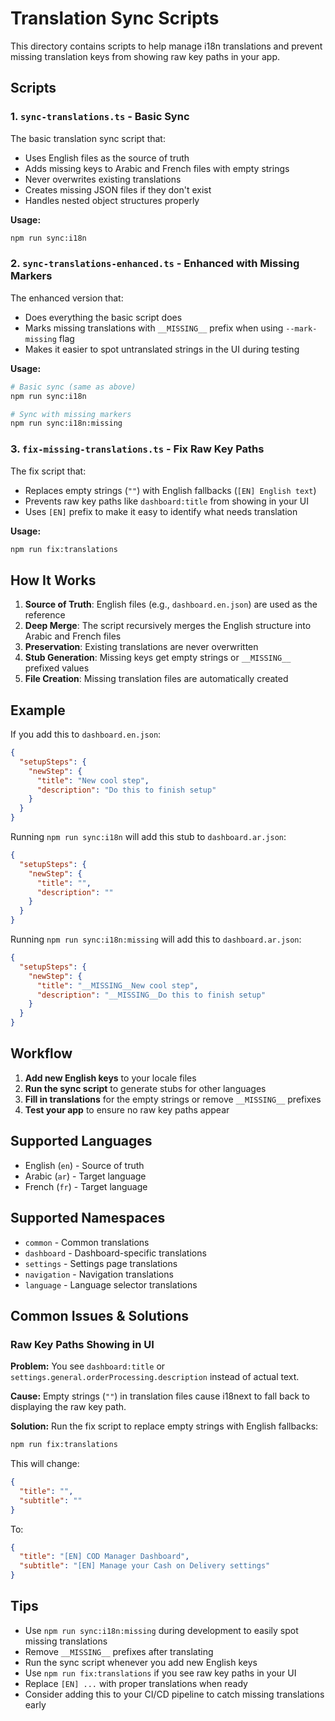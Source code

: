 # Translation Sync Scripts

This directory contains scripts to help manage i18n translations and prevent missing translation keys from showing raw key paths in your app.

## Scripts

### 1. `sync-translations.ts` - Basic Sync

The basic translation sync script that:
- Uses English files as the source of truth
- Adds missing keys to Arabic and French files with empty strings
- Never overwrites existing translations
- Creates missing JSON files if they don't exist
- Handles nested object structures properly

**Usage:**
```bash
npm run sync:i18n
```

### 2. `sync-translations-enhanced.ts` - Enhanced with Missing Markers

The enhanced version that:
- Does everything the basic script does
- Marks missing translations with `__MISSING__` prefix when using `--mark-missing` flag
- Makes it easier to spot untranslated strings in the UI during testing

**Usage:**
```bash
# Basic sync (same as above)
npm run sync:i18n

# Sync with missing markers
npm run sync:i18n:missing
```

### 3. `fix-missing-translations.ts` - Fix Raw Key Paths

The fix script that:
- Replaces empty strings (`""`) with English fallbacks (`[EN] English text`)
- Prevents raw key paths like `dashboard:title` from showing in your UI
- Uses `[EN]` prefix to make it easy to identify what needs translation

**Usage:**
```bash
npm run fix:translations
```

## How It Works

1. **Source of Truth**: English files (e.g., `dashboard.en.json`) are used as the reference
2. **Deep Merge**: The script recursively merges the English structure into Arabic and French files
3. **Preservation**: Existing translations are never overwritten
4. **Stub Generation**: Missing keys get empty strings or `__MISSING__` prefixed values
5. **File Creation**: Missing translation files are automatically created

## Example

If you add this to `dashboard.en.json`:
```json
{
  "setupSteps": {
    "newStep": {
      "title": "New cool step",
      "description": "Do this to finish setup"
    }
  }
}
```

Running `npm run sync:i18n` will add this stub to `dashboard.ar.json`:
```json
{
  "setupSteps": {
    "newStep": {
      "title": "",
      "description": ""
    }
  }
}
```

Running `npm run sync:i18n:missing` will add this to `dashboard.ar.json`:
```json
{
  "setupSteps": {
    "newStep": {
      "title": "__MISSING__New cool step",
      "description": "__MISSING__Do this to finish setup"
    }
  }
}
```

## Workflow

1. **Add new English keys** to your locale files
2. **Run the sync script** to generate stubs for other languages
3. **Fill in translations** for the empty strings or remove `__MISSING__` prefixes
4. **Test your app** to ensure no raw key paths appear

## Supported Languages

- English (`en`) - Source of truth
- Arabic (`ar`) - Target language
- French (`fr`) - Target language

## Supported Namespaces

- `common` - Common translations
- `dashboard` - Dashboard-specific translations
- `settings` - Settings page translations
- `navigation` - Navigation translations
- `language` - Language selector translations

## Common Issues & Solutions

### Raw Key Paths Showing in UI

**Problem:** You see `dashboard:title` or `settings.general.orderProcessing.description` instead of actual text.

**Cause:** Empty strings (`""`) in translation files cause i18next to fall back to displaying the raw key path.

**Solution:** Run the fix script to replace empty strings with English fallbacks:
```bash
npm run fix:translations
```

This will change:
```json
{
  "title": "",
  "subtitle": ""
}
```

To:
```json
{
  "title": "[EN] COD Manager Dashboard",
  "subtitle": "[EN] Manage your Cash on Delivery settings"
}
```

## Tips

- Use `npm run sync:i18n:missing` during development to easily spot missing translations
- Remove `__MISSING__` prefixes after translating
- Run the sync script whenever you add new English keys
- Use `npm run fix:translations` if you see raw key paths in your UI
- Replace `[EN] ...` with proper translations when ready
- Consider adding this to your CI/CD pipeline to catch missing translations early
